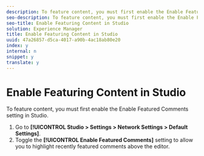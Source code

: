 ```yaml
---
description: To feature content, you must first enable the Enable Featured Comments setting in Studio.
seo-description: To feature content, you must first enable the Enable Featured Comments setting in Studio.
seo-title: Enable Featuring Content in Studio
solution: Experience Manager
title: Enable Featuring Content in Studio
uuid: 47a26857-d5ca-4017-a90b-4ac18ab80e20
index: y
internal: n
snippet: y
translate: y
---
```


# Enable Featuring Content in Studio

To feature content, you must first enable the Enable Featured Comments setting in Studio.

1. Go to **[!UICONTROL Studio > Settings > Network Settings > Default Settings]**.
1. Toggle the **[!UICONTROL Enable Featured Comments]** setting to allow you to highlight recently featured comments above the editor.
